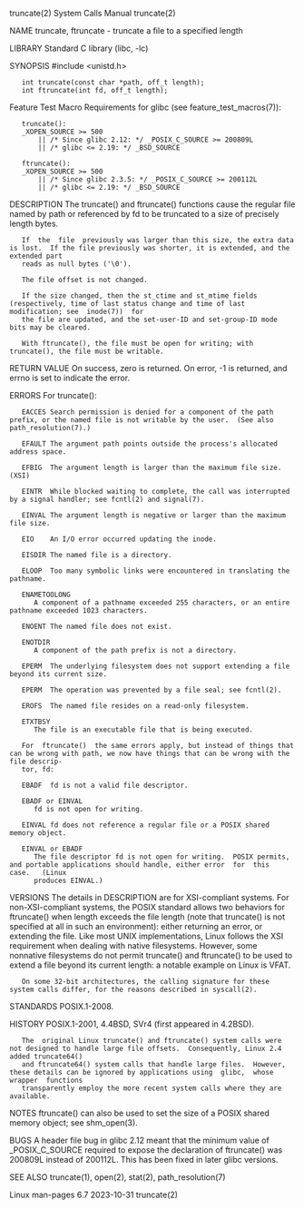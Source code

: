 truncate(2)							      System Calls Manual							   truncate(2)

NAME
       truncate, ftruncate - truncate a file to a specified length

LIBRARY
       Standard C library (libc, -lc)

SYNOPSIS
       #include <unistd.h>

       int truncate(const char *path, off_t length);
       int ftruncate(int fd, off_t length);

   Feature Test Macro Requirements for glibc (see feature_test_macros(7)):

       truncate():
	   _XOPEN_SOURCE >= 500
	       || /* Since glibc 2.12: */ _POSIX_C_SOURCE >= 200809L
	       || /* glibc <= 2.19: */ _BSD_SOURCE

       ftruncate():
	   _XOPEN_SOURCE >= 500
	       || /* Since glibc 2.3.5: */ _POSIX_C_SOURCE >= 200112L
	       || /* glibc <= 2.19: */ _BSD_SOURCE

DESCRIPTION
       The truncate() and ftruncate() functions cause the regular file named by path or referenced by fd to be truncated to a size of precisely length bytes.

       If  the	file  previously was larger than this size, the extra data is lost.  If the file previously was shorter, it is extended, and the extended part
       reads as null bytes ('\0').

       The file offset is not changed.

       If the size changed, then the st_ctime and st_mtime fields (respectively, time of last status change and time of last modification; see	inode(7))  for
       the file are updated, and the set-user-ID and set-group-ID mode bits may be cleared.

       With ftruncate(), the file must be open for writing; with truncate(), the file must be writable.

RETURN VALUE
       On success, zero is returned.  On error, -1 is returned, and errno is set to indicate the error.

ERRORS
       For truncate():

       EACCES Search permission is denied for a component of the path prefix, or the named file is not writable by the user.  (See also path_resolution(7).)

       EFAULT The argument path points outside the process's allocated address space.

       EFBIG  The argument length is larger than the maximum file size. (XSI)

       EINTR  While blocked waiting to complete, the call was interrupted by a signal handler; see fcntl(2) and signal(7).

       EINVAL The argument length is negative or larger than the maximum file size.

       EIO    An I/O error occurred updating the inode.

       EISDIR The named file is a directory.

       ELOOP  Too many symbolic links were encountered in translating the pathname.

       ENAMETOOLONG
	      A component of a pathname exceeded 255 characters, or an entire pathname exceeded 1023 characters.

       ENOENT The named file does not exist.

       ENOTDIR
	      A component of the path prefix is not a directory.

       EPERM  The underlying filesystem does not support extending a file beyond its current size.

       EPERM  The operation was prevented by a file seal; see fcntl(2).

       EROFS  The named file resides on a read-only filesystem.

       ETXTBSY
	      The file is an executable file that is being executed.

       For  ftruncate()	 the same errors apply, but instead of things that can be wrong with path, we now have things that can be wrong with the file descrip‐
       tor, fd:

       EBADF  fd is not a valid file descriptor.

       EBADF or EINVAL
	      fd is not open for writing.

       EINVAL fd does not reference a regular file or a POSIX shared memory object.

       EINVAL or EBADF
	      The file descriptor fd is not open for writing.  POSIX permits, and portable applications should handle, either error  for  this	case.	(Linux
	      produces EINVAL.)

VERSIONS
       The  details in DESCRIPTION are for XSI-compliant systems.  For non-XSI-compliant systems, the POSIX standard allows two behaviors for ftruncate() when
       length exceeds the file length (note that truncate() is not specified at all in such an environment): either returning an error, or extending the file.
       Like most UNIX implementations, Linux follows the XSI requirement when dealing with native filesystems.	However, some  nonnative  filesystems  do  not
       permit truncate() and ftruncate() to be used to extend a file beyond its current length: a notable example on Linux is VFAT.

       On some 32-bit architectures, the calling signature for these system calls differ, for the reasons described in syscall(2).

STANDARDS
       POSIX.1-2008.

HISTORY
       POSIX.1-2001, 4.4BSD, SVr4 (first appeared in 4.2BSD).

       The  original Linux truncate() and ftruncate() system calls were not designed to handle large file offsets.  Consequently, Linux 2.4 added truncate64()
       and ftruncate64() system calls that handle large files.	However, these details can be ignored by applications using  glibc,  whose  wrapper  functions
       transparently employ the more recent system calls where they are available.

NOTES
       ftruncate() can also be used to set the size of a POSIX shared memory object; see shm_open(3).

BUGS
       A  header  file bug in glibc 2.12 meant that the minimum value of _POSIX_C_SOURCE required to expose the declaration of ftruncate() was 200809L instead
       of 200112L.  This has been fixed in later glibc versions.

SEE ALSO
       truncate(1), open(2), stat(2), path_resolution(7)

Linux man-pages 6.7							  2023-10-31								   truncate(2)
